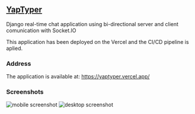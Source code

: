 ## [YapTyper](https://yaptyper.vercel.app/)

Django real-time chat application using bi-directional server and client comunication with Socket.IO

This application has been deployed on the Vercel and the CI/CD pipeline is aplied.

### Address
The application is available at: https://yaptyper.vercel.app/

### Screenshots
![mobile screenshot](https://github.com/user-attachments/assets/9ffe8a0c-27aa-462f-ba2e-b2304ed64bf6)
![desktop screenshot](https://github.com/user-attachments/assets/190db988-8dcf-4676-ba78-683534c0df66)
